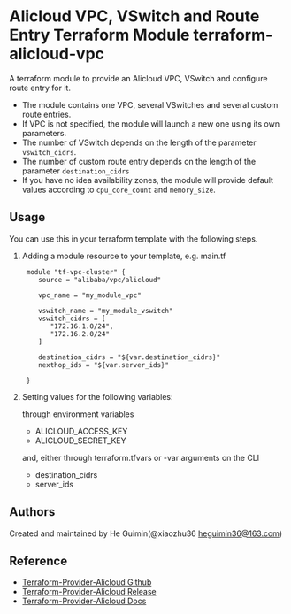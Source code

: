 Alicloud VPC, VSwitch and Route Entry Terraform Module
terraform-alicloud-vpc
=========================================

A terraform module to provide an Alicloud VPC, VSwitch and configure route entry for it.

- The module contains one VPC, several VSwitches and several custom route entries.
- If VPC is not specified, the module will launch a new one using its own parameters.
- The number of VSwitch depends on the length of the parameter `vswitch_cidrs`.
- The number of custom route entry depends on the length of the parameter `destination_cidrs`
- If you have no idea availability zones, the module will provide default values according to `cpu_core_count` and `memory_size`.

Usage
-----
You can use this in your terraform template with the following steps.

1. Adding a module resource to your template, e.g. main.tf


        module "tf-vpc-cluster" {
           source = "alibaba/vpc/alicloud"

           vpc_name = "my_module_vpc"

           vswitch_name = "my_module_vswitch"
           vswitch_cidrs = [
              "172.16.1.0/24",
              "172.16.2.0/24"
           ]

           destination_cidrs = "${var.destination_cidrs}"
           nexthop_ids = "${var.server_ids}"

        }

2. Setting values for the following variables:

    through environment variables

    - ALICLOUD_ACCESS_KEY
    - ALICLOUD_SECRET_KEY

    and, either through terraform.tfvars or -var arguments on the CLI

    - destination_cidrs
    - server_ids

Authors
-------
Created and maintained by He Guimin(@xiaozhu36 heguimin36@163.com)

Reference
---------
* [Terraform-Provider-Alicloud Github](https://github.com/terraform-providers/terraform-provider-alicloud)
* [Terraform-Provider-Alicloud Release](https://releases.hashicorp.com/terraform-provider-alicloud/)
* [Terraform-Provider-Alicloud Docs](https://www.terraform.io/docs/providers/alicloud/index.html)

